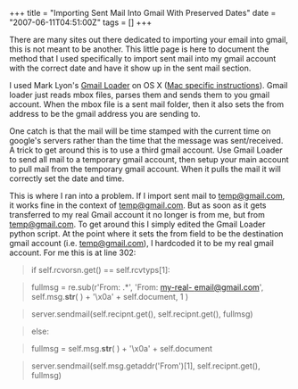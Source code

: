 +++
title = "Importing Sent Mail Into Gmail With Preserved Dates"
date = "2007-06-11T04:51:00Z"
tags = []
+++

There are many sites out there dedicated to importing your email into gmail,
this is not meant to be another. This little page is here to document the
method that I used specifically to import sent mail into my gmail account with
the correct date and have it show up in the sent mail section.

I used Mark Lyon's [Gmail Loader](http://www.marklyon.org/gmail/) on OS X
([Mac specific
instructions](http://paskal.net/gmail_loader_instructions_for_mac_os_x/)).
Gmail loader just reads mbox files, parses them and sends them to you gmail
account. When the mbox file is a sent mail folder, then it also sets the from
address to be the gmail address you are sending to.

One catch is that the mail will be time stamped with the current time on
google's servers rather than the time that the message was sent/received. A
trick to get around this is to use a third gmail account. Use Gmail Loader to
send all mail to a temporary gmail account, then setup your main account to
pull mail from the temporary gmail account. When it pulls the mail it will
correctly set the date and time.

This is where I ran into a problem. If I import sent mail to
[temp@gmail.com](mailto:temp@gmail.com), it works fine in the context of
[temp@gmail.com](mailto:temp@gmail.com). But as soon as it gets transferred to
my real Gmail account it no longer is from me, but from
[temp@gmail.com](mailto:temp@gmail.com). To get around this I simply edited
the Gmail Loader python script. At the point where it sets the from field to
be the destination gmail account (i.e.
[temp@gmail.com](mailto:temp@gmail.com)), I hardcoded it to be my real gmail
account. For me this is at line 302:

> 

>

>  if self.rcvorsn.get() == self.rcvtyps[1]:

>

>   fullmsg = re.sub(r'From: .*', 'From: [my-real-
email@gmail.com](mailto:my-real-email@gmail.com)',         
     self.msg.__str__( ) + '\x0a' + self.document, 1 )

>

>   server.sendmail(self.recipnt.get(), self.recipnt.get(), fullmsg)

>

>  else:

>

>   fullmsg = self.msg.__str__( ) + '\x0a' + self.document

>

>   server.sendmail(self.msg.getaddr('From')[1], self.recipnt.get(),
fullmsg)

>

> 

